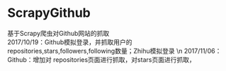 # ScrapyGithub
基于Scrapy爬虫对Github网站的抓取  
2017/10/19：Github模拟登录，并抓取用户的repositories,stars,followers,following数量；Zhihu模拟登录 \n
2017/11/06：Github：增加对 repositories页面进行抓取，对stars页面进行抓取，
